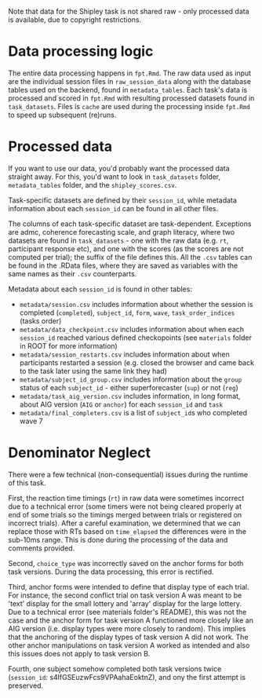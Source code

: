 Note that data for the Shipley task is not shared raw - only processed data is available, due to copyright restrictions.

# Data processing logic

The entire data processing happens in `fpt.Rmd`. The raw data used as input are the individual session files in `raw_session_data` along with the database tables used on the backend, found in `metadata_tables`. Each task's data is processed and scored in `fpt.Rmd` with resulting processed datasets found in `task_datasets`. Files is `cache` are used during the processing inside `fpt.Rmd` to speed up subsequent (re)runs.

# Processed data

If you want to use our data, you'd probably want the processed data straight away. For this, you'd want to look in `task_datasets` folder, `metadata_tables` folder, and the `shipley_scores.csv`.

Task-specific datasets are defined by their `session_id`, while metadata information about each `session_id` can be found in all other files.

The columns of each task-specific dataset are task-dependent. Exceptions are admc, coherence forecasting scale, and graph literacy, where two datasets are found in `task_datasets` - one with the raw data (e.g. `rt`, participant response etc), and one with the scores (as the scores are not computed per trial); the suffix of the file defines this. All the `.csv` tables can be found in the .RData files, where they are saved as variables with the same names as their `.csv` counterparts.

Metadata about each `session_id` is found in other tables:
- `metadata/session.csv` includes information about whether the session is completed (`completed`), `subject_id`, `form`, `wave`, `task_order_indices` (tasks order)
- `metadata/data_checkpoint.csv` includes information about when each `session_id` reached various defined checkopoints (see `materials` folder in ROOT for more information)
- `metadata/session_restarts.csv` includes information about when participants restarted a session (e.g. closed the browser and came back to the task later using the same link they had)
- `metadata/subject_id_group.csv` includes information about the `group` status of each `subject_id` - either superforecaster (`sup`) or not (`reg`)
- `metadata/task_aig_version.csv` includes information, in long format, about AIG version (`AIG` or `anchor`) for each `session_id` and `task`
- `metadata/final_completers.csv` is a list of `subject_id`s who completed wave 7

# Denominator Neglect

There were a few technical (non-consequential) issues during the runtime of this task.

First, the reaction time timings (`rt`) in raw data were sometimes incorrect due to a technical error (some timers were not being cleared properly at end of some trials so the timings merged between trials or registered on incorrect trials). After a careful examination, we determined that we can replace those with RTs based on `time_elapsed` the differences were in the sub-10ms range. This is done during the processing of the data and comments provided.

Second, `choice_type` was incorrectly saved on the anchor forms for both task versions. During the data processing, this error is rectified.

Third, anchor forms were intended to define that display type of each trial. For instance, the second conflict trial on task version A was meant to be 'text' display for the small lottery and 'array' display for the large lottery. Due to a technical error (see materials folder's README), this was not the case and the anchor form for task version A functioned more closely like an AIG version (i.e. display types were more closely to random). This implies that the anchoring of the display types of task version A did not work. The other anchor manipulations on task version A worked as intended and also this issues does not apply to task version B.

Fourth, one subject somehow completed both task versions twice (`session_id`: s4lfGSEuzwFcs9VPAahaEoktnZ), and ony the first attempt is preserved.